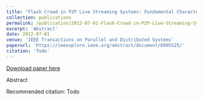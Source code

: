 ```yaml
---
title: "Flash Crowd in P2P Live Streaming Systems: Fundamental Characteristics and Design Implications"
collection: publications
permalink: /publication/2012-07-01-Flash-Crowd-in-P2P-Live-Streaming-Systems
excerpt: 'Abstract'
date: 2012-07-01
venue: 'IEEE Transactions on Parallel and Distributed Systems'
paperurl: 'https://ieeexplore.ieee.org/abstract/document/6095525/'
citation: 'Todo'
---
```


<a href='https://ieeexplore.ieee.org/abstract/document/6095525/'>Download paper here</a>

Abstract

Recommended citation: Todo